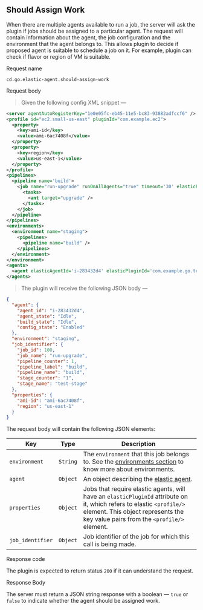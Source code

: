 ## Should Assign Work

When there are multiple agents available to run a job, the server will ask the plugin if jobs should be assigned to a particular agent. The request will contain information about the agent, the job configuration and the environment that the agent belongs to.
This allows plugin to decide if proposed agent is suitable to schedule a job on it. For example, plugin can check if flavor or region of VM is suitable.

<p class='request-name-heading'>Request name</p>

`cd.go.elastic-agent.should-assign-work`

<p class='request-body-heading'>Request body</p>

> Given the following config XML snippet —

```xml
<server agentAutoRegisterKey="1e0e05fc-eb45-11e5-bc83-93882adfccf6" />
<profile id="ec2.small-us-east" pluginId="com.example.ec2">
  <property>
    <key>ami-id</key>
    <value>ami-6ac7408f</value>
  </property>
  <property>
    <key>region</key>
    <value>us-east-1</value>
  </property>
</profile>
<pipelines>
  <pipeline name='build'>
    <job name="run-upgrade" runOnAllAgents="true" timeout='30' elasticProfileId="ec2.small-us-east">
      <tasks>
        <ant target="upgrade" />
      </tasks>
    </job>
  </pipeline>
</pipelines>
<environments>
  <environment name="staging">
    <pipelines>
      <pipeline name="build" />
    </pipelines>
  </environment>
</environment>
<agents>
  <agent elasticAgentId='i-283432d4' elasticPluginId='com.example.go.testplugin' />
</agents>
```

> The plugin will receive the following JSON body —

```json
{
  "agent": {
    "agent_id": "i-283432d4",
    "agent_state": "Idle",
    "build_state": "Idle",
    "config_state": "Enabled"
  },
  "environment": "staging",
  "job_identifier": {
    "job_id": 100,
    "job_name": "run-upgrade",
    "pipeline_counter": 1,
    "pipeline_label": "build",
    "pipeline_name": "build",
    "stage_counter": "1",
    "stage_name": "test-stage"
  },
  "properties": {
    "ami-id": "ami-6ac7408f",
    "region": "us-east-1"
  }
}
```

The request body will contain the following JSON elements:

<p class='attributes-table-follows'></p>

| Key                 | Type     | Description |
| ------------------- | -------- | ----------- |
| `environment`       | `String` | The `environment` that this job belongs to. See the [environments section](https://docs.gocd.org/current/introduction/concepts_in_go.html#environment) to know more about environments. |
| `agent`             | `Object` | An object describing the [elastic agent](#elastic-agent-object). |
| `properties`        | `Object` | Jobs that require elastic agents, will have an `elasticPluginId` attribute on it, which refers to elastic `<profile/>` element. This object represents the key value pairs from the `<profile/>` element. |
| `job_identifier`    | `Object` | Job identifier of the job for which this call is being made. |

<p class='response-code-heading'>Response code</p>

The plugin is expected to return status `200` if it can understand the request.

<p class='response-body-heading'>Response Body</p>

The server must return a JSON string response with a boolean — `true` or `false` to indicate whether the agent should be assigned work.
